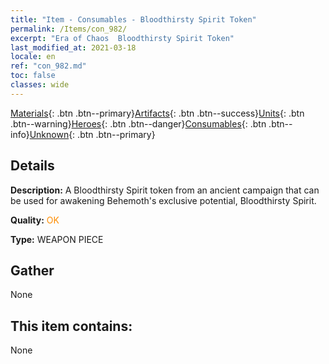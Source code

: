 ```yaml
---
title: "Item - Consumables - Bloodthirsty Spirit Token"
permalink: /Items/con_982/
excerpt: "Era of Chaos  Bloodthirsty Spirit Token"
last_modified_at: 2021-03-18
locale: en
ref: "con_982.md"
toc: false
classes: wide
---
```

 [Materials](/Items/){: .btn .btn--primary}[Artifacts](/Items/Artifacts/){: .btn .btn--success}[Units](/Items/Units/){: .btn .btn--warning}[Heroes](/Items/Heroes/){: .btn .btn--danger}[Consumables](/Items/Consumables/){: .btn .btn--info}[Unknown](/Items/Unknown/){: .btn .btn--primary}

## Details
 **Description:** A Bloodthirsty Spirit token from an ancient campaign that can be used for awakening Behemoth's exclusive potential, Bloodthirsty Spirit.

 **Quality:** <span style="color: #FF8C00">OK</span>

 **Type:** WEAPON PIECE

## Gather

  None

## This item contains:

  None


